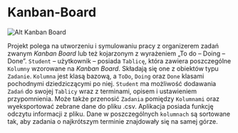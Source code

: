 # Kanban-Board


![Alt Kanban Board](https://user-images.githubusercontent.com/80910359/117806905-366fd980-b25b-11eb-9c1c-1dc3276ca359.png "Diagram UML aplikacji")



Projekt polega na utworzeniu i symulowaniu pracy z organizerem zadań zwanym *Kanban Board* lub też kojarzonym z wyrażeniem „To do – Doing – Done”. `Student` – użytkownik – posiada `Tablicę`, która zawiera poszczególne `Kolumny` wzorowane na *Kanban Board*. Składają się one z obiektów typu `Zadanie`. `Kolumna` jest klasą bazową, a `ToDo`, `Doing` oraz `Done` klasami pochodnymi dziedziczącymi po niej. `Student` ma możliwość dodawania `Zadań` do swojej `Tablicy` wraz z terminami, opisem i ustawieniem przypomnienia. Może także przenosić `Zadania` pomiędzy `Kolumnami` oraz wyeksportować zebrane dane do pliku .csv. Aplikacja posiada funkcję odczytu informacji z pliku. Dane w poszczególnych `kolumnach` są sortowane tak, aby zadania o najkrótszym terminie znajdowały się na samej górze.

